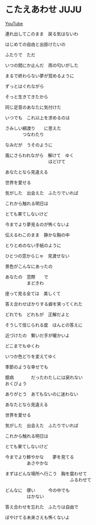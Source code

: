 # こたえあわせ JUJU

[YouTube](https://youtu.be/i0LF-pVXvH4)

連れ出してこのまま　戻る気はないわ

はじめての自由と出掛けたいの

ふたりで　ただ

いつの間にか止んだ　雨の匂いがした

まるで終わらない夢が覚めるように

ずっとはぐれながら

そっと生きてきたから

同じ足音のあなたに気付けた

いつでも　これ以上を求めるのは

さみしい綱渡り　　に思えた  
　　　　つなわたり

なみだが　うそのように

風にさらわれながら　解けて　ゆく  
　　　　　　　　　　ほどけて

あなたとなら見違える

世界を愛せる

気がした　出会えた　ふたりでいれば

これから触れる明日は

とても果てしないけど

今までより夢見るのが怖くないよ

伝えるわこのまま　静かな胸の中

とりとめのない手紙のように

ひとつの窓からじゃ　見渡せない

景色がこんなにあったの

あなたの　窓際　　で  
　　　　　まどきわ

座って見る全ては　美しくて

答え合わせばかりする癖を笑ってくれた

どれでも　どれもが　正解だよと

そうして信じられる度　ほんとの答えに

近づけたの　繋いだ手が暖かいよ

どこまでもゆくわ

いつか色どりを変えてゆく

季節のような幸せでも

臆病　　　　だったわたしには戻れない  
おくびょう

ありがとう　あてもないのに迷わない

あなたとなら見違える

世界を愛せる

気がした　出会えた　ふたりでいれば

これから触れる明日は

とても果てしないけど

今までより鮮やかな　　夢を見てる  
　　　　　あさやかな

まずはどんな場所へ行こう　胸を震わせて  
　　　　　　　　　　　　　　　ふるわせて

どんなに　儚い　　　今の中でも  
　　　　　はかない

答え合わせを忘れた　ふたりは自由で

ぼやけてる未来さえも怖くないよ
